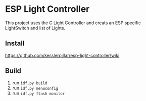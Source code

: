 # ESP Light Controller

This project uses the C Light Controller and creats an ESP specific LightSwitch and list of Lights.

## Install
https://github.com/kesslerpillar/esp-light-controller/wiki

## Build
1. run `idf.py build`
1. run `idf.py menuconfig`
1. run `idf.py flash monitor`
